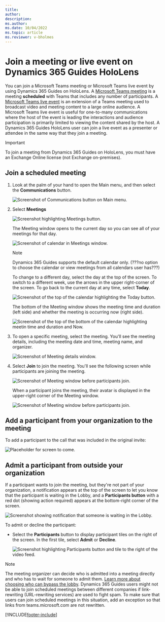 ```yaml
---
title: 
author: 
description: 
ms.author: 
ms.date: 10/04/2022
ms.topic: article
ms.reviewer: v-bholmes
---
```


# Join a meeting or live event on Dynamics 365 Guides HoloLens

You can join a Microsoft Teams meeting or Microsoft Teams live event by using Dynamics 365 Guides on HoloLens. A [Microsoft Teams meeting](/microsoftteams/quick-start-meetings-live-events) is a meeting **scheduled** with Teams that includes any number of participants. A [Microsoft Teams live event](/microsoftteams/teams-live-events/what-are-teams-live-events) is an extension of a Teams meeting used to broadcast video and meeting content to a large online audience. A Microsoft Teams live event is useful for one-to-many communications where the host of the event is leading the interactions and audience participation is primarily limited to viewing the content shared by the host. A Dynamics 365 Guides HoloLens user can join a live event as a presenter or attendee in the same way that they join a meeting.

> [!IMPORTANT] 
> To join a meeting from Dynamics 365 Guides on HoloLens, you must have an Exchange Online license (not Exchange on-premises). 

## Join a scheduled meeting

1. Look at the palm of your hand to open the Main menu, and then select the **Communications** button.

    ![Screenshot of Communications button on Main menu.](media/calling-meetings-1.JPG "Screenshot of Communications button on Main menu")
    
2. Select **Meetings**

    ![Screenshot highlighting Meetings button.](media/calling-meetings-2.JPG "Screenshot highlighting Meetings button")

    The Meeting window opens to the current day so you can see all of your meetings for that day. 

    ![Screenshot of calendar in Meetings window.](media/calling-meetings-3.JPG "Screenshot of calendar in Meetings window")

    > [!NOTE]
    > Dynamics 365 Guides supports the default calendar only. (???no option to choose the calendar or view meetings from all calendars user has???)

    To change to a different day, select the day at the top of the screen. To switch to a different week, use the arrows in the upper right-corner of the screen. To go back to the current day at any time, select **Today**. 

    ![Screenshot of the top of the calendar highlighting the Today button.](media/calling-meetings-4.JPG "Screenshot of the top of the calendar highlighting the Today button")

    The bottom of the Meeting window shows the meeting time and duration (left side) and whether the meeting is occurring now (right side). 

   ![Screenshot of the top of the bottom of the calendar highlighting meetin time and duration and Now.](media/calling-meetings-5.JPG "Screenshot of the top of the bottom of the calendar highlighting meetin time and duration and Now")
    
3. To open a specific meeting, select the meeting. You'll see the meeting details, including the meeting date and time, meeting name, and organizer. 

    ![Screenshot of Meeting details window.](media/calling-meetings-6.JPG "Screenshot of Meeting details window")

4. Select **Join** to join the meeting. You'll see the following screen while participants are joining the meeting.
    
    ![Screenshot of Meeting window before participants join.](media/calling-meetings-7.JPG "Screenshot of Meeting window before participants join")

    When a participant joins the meeting, their avatar is displayed in the upper-right corner of the Meeting window. 

    ![Screenshot of Meeting window before participants join.](media/calling-meetings-8.JPG "Screenshot of Meeting window before participants join")
    
## Add a participant from your organization to the meeting

To add a participant to the call that was included in the original invite:

![Placeholder for screen to come.](media/calling-meetings-9.JPG "Placeholder for screen to come")

## Admit a participant from outside your organization
    
If a participant wants to join the meeting, but they're not part of your organization, a notification appears at the top of the screen to let you know that the participant is waiting in the Lobby, and a **Participants button** with a red dot (showing action required) appears at the bottom-right corner of the screen. 

![Screenshot showing notification that someone is waiting in the Lobby.](media/calling-meetings-10.JPG "Screenshot showing notification that someone is waiting in the lobby")
    
To admit or decline the participant:

- Select the **Participants** button to display participant tiles on the right of the screen. In the first tile, select **Admit** or **Decline**. 

    ![Screenshot highlighting Participants button and tile to the right of the video feed.](media/calling-meetings-11.JPG "Screenshot highlighting Participants button and tile to the right of the video feed")

> [!NOTE]
> The meeting organizer can decide who is admitted into a meeting directly and who has to wait for someone to admit them. [Learn more about choosing who can bypass the lobby](https://support.microsoft.com/en-us/office/change-participant-settings-for-a-teams-meeting-53261366-dbd5-45f9-aae9-a70e6354f88e). 
> Dynamics 365 Guides users might not be able to join scheduled meetings between different companies if link-rewriting (URL-rewriting services) are used to fight spam. To make sure that users can join scheduled meetings in this situation, add an exception so that links from teams.microsoft.com are not rewritten. 

[!INCLUDE[footer-include](../includes/footer-banner.md)]
